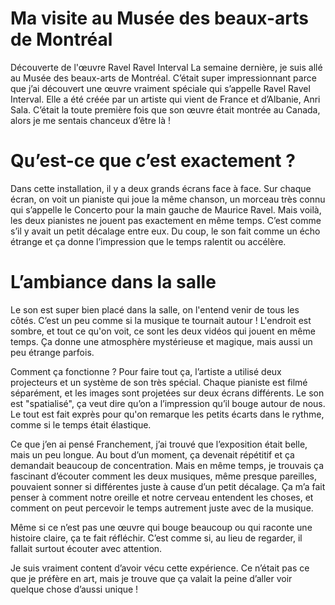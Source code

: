 # Ma visite au Musée des beaux-arts de Montréal
Découverte de l'œuvre Ravel Ravel Interval
La semaine dernière, je suis allé au Musée des beaux-arts de Montréal. C’était super impressionnant parce que j’ai découvert une œuvre vraiment spéciale qui s’appelle Ravel Ravel Interval. Elle a été créée par un artiste qui vient de France et d’Albanie, Anri Sala. C’était la toute première fois que son œuvre était montrée au Canada, alors je me sentais chanceux d’être là !

# Qu’est-ce que c’est exactement ?
Dans cette installation, il y a deux grands écrans face à face. Sur chaque écran, on voit un pianiste qui joue la même chanson, un morceau très connu qui s’appelle le Concerto pour la main gauche de Maurice Ravel.
Mais voilà, les deux pianistes ne jouent pas exactement en même temps. C’est comme s’il y avait un petit décalage entre eux. Du coup, le son fait comme un écho étrange et ça donne l’impression que le temps ralentit ou accélère.

# L’ambiance dans la salle
Le son est super bien placé dans la salle, on l'entend venir de tous les côtés. C’est un peu comme si la musique te tournait autour !
L'endroit est sombre, et tout ce qu'on voit, ce sont les deux vidéos qui jouent en même temps. Ça donne une atmosphère mystérieuse et magique, mais aussi un peu étrange parfois.

Comment ça fonctionne ?
Pour faire tout ça, l’artiste a utilisé deux projecteurs et un système de son très spécial. Chaque pianiste est filmé séparément, et les images sont projetées sur deux écrans différents.
Le son est "spatialisé", ça veut dire qu’on a l’impression qu’il bouge autour de nous. Le tout est fait exprès pour qu'on remarque les petits écarts dans le rythme, comme si le temps était élastique.

Ce que j’en ai pensé
Franchement, j’ai trouvé que l’exposition était belle, mais un peu longue. Au bout d’un moment, ça devenait répétitif et ça demandait beaucoup de concentration.
Mais en même temps, je trouvais ça fascinant d’écouter comment les deux musiques, même presque pareilles, pouvaient sonner si différentes juste à cause d’un petit décalage.
Ça m’a fait penser à comment notre oreille et notre cerveau entendent les choses, et comment on peut percevoir le temps autrement juste avec de la musique.

Même si ce n’est pas une œuvre qui bouge beaucoup ou qui raconte une histoire claire, ça te fait réfléchir. C’est comme si, au lieu de regarder, il fallait surtout écouter avec attention.

Je suis vraiment content d’avoir vécu cette expérience. Ce n’était pas ce que je préfère en art, mais je trouve que ça valait la peine d’aller voir quelque chose d’aussi unique !

